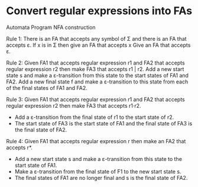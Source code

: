 # Convert regular expressions into FAs
Automata Program NFA construction


Rule 1: There is an FA that accepts any symbol of Σ  and there is an FA that accepts ε.
If x is in Σ then give an FA that accepts x
Give an FA that accepts ε.

Rule 2: Given FA1 that accepts regular expression r1 and FA2 that accepts regular expression r2 then make FA3 that accepts r1 | r2. 
Add a new start state s and make a ε-transition from this state to the start states of FA1 and FA2. 
Add a new final state f and make a ε-transition to this state from each of the final states of FA1 and FA2.

Rule 3: Given FA1 that accepts regular expression r1 and FA2 that accepts regular expression r2 then make FA3 that accepts r1·r2. 
 * Add a ε-transition from the final state of r1 to the start state of r2. 
 * The start state of FA3 is the start state of FA1 and the final state of FA3 is the final state of FA2.
 
 
Rule 4: Given FA1 that accepts regular expression r then make an FA2 that accepts r*. 
* Add a new start state s and make a ε-transition from this state to the start state of FA1. 
* Make a ε-transition from the final state of F1 to the new start state s. 
* The final states of FA1 are no longer final and s is the final state of FA2. 

